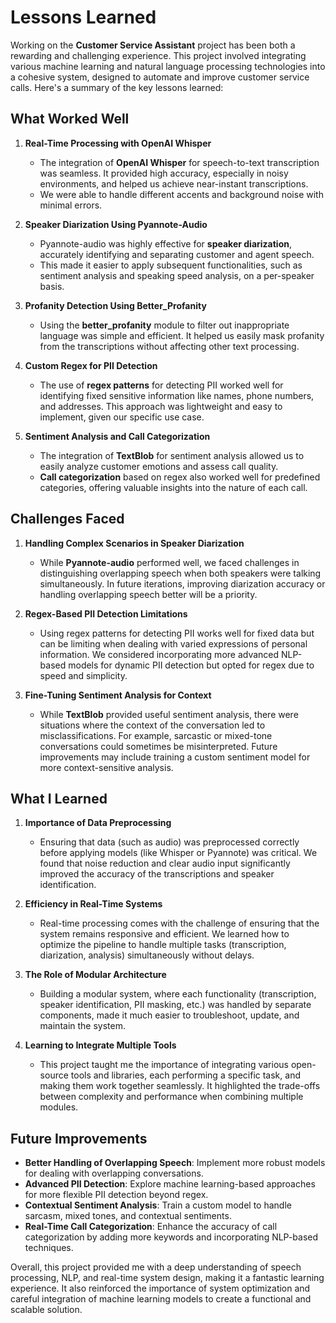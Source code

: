 # Lessons Learned

Working on the **Customer Service Assistant** project has been both a rewarding and challenging experience. This project involved integrating various machine learning and natural language processing technologies into a cohesive system, designed to automate and improve customer service calls. Here's a summary of the key lessons learned:

## What Worked Well

1. **Real-Time Processing with OpenAI Whisper**  
   - The integration of **OpenAI Whisper** for speech-to-text transcription was seamless. It provided high accuracy, especially in noisy environments, and helped us achieve near-instant transcriptions.
   - We were able to handle different accents and background noise with minimal errors.

2. **Speaker Diarization Using Pyannote-Audio**  
   - Pyannote-audio was highly effective for **speaker diarization**, accurately identifying and separating customer and agent speech.
   - This made it easier to apply subsequent functionalities, such as sentiment analysis and speaking speed analysis, on a per-speaker basis.

3. **Profanity Detection Using Better_Profanity**  
   - Using the **better_profanity** module to filter out inappropriate language was simple and efficient. It helped us easily mask profanity from the transcriptions without affecting other text processing.

4. **Custom Regex for PII Detection**  
   - The use of **regex patterns** for detecting PII worked well for identifying fixed sensitive information like names, phone numbers, and addresses. This approach was lightweight and easy to implement, given our specific use case.

5. **Sentiment Analysis and Call Categorization**  
   - The integration of **TextBlob** for sentiment analysis allowed us to easily analyze customer emotions and assess call quality.
   - **Call categorization** based on regex also worked well for predefined categories, offering valuable insights into the nature of each call.

## Challenges Faced

1. **Handling Complex Scenarios in Speaker Diarization**  
   - While **Pyannote-audio** performed well, we faced challenges in distinguishing overlapping speech when both speakers were talking simultaneously. In future iterations, improving diarization accuracy or handling overlapping speech better will be a priority.

2. **Regex-Based PII Detection Limitations**  
   - Using regex patterns for detecting PII works well for fixed data but can be limiting when dealing with varied expressions of personal information. We considered incorporating more advanced NLP-based models for dynamic PII detection but opted for regex due to speed and simplicity.

3. **Fine-Tuning Sentiment Analysis for Context**  
   - While **TextBlob** provided useful sentiment analysis, there were situations where the context of the conversation led to misclassifications. For example, sarcastic or mixed-tone conversations could sometimes be misinterpreted. Future improvements may include training a custom sentiment model for more context-sensitive analysis.

## What I Learned

1. **Importance of Data Preprocessing**  
   - Ensuring that data (such as audio) was preprocessed correctly before applying models (like Whisper or Pyannote) was critical. We found that noise reduction and clear audio input significantly improved the accuracy of the transcriptions and speaker identification.

2. **Efficiency in Real-Time Systems**  
   - Real-time processing comes with the challenge of ensuring that the system remains responsive and efficient. We learned how to optimize the pipeline to handle multiple tasks (transcription, diarization, analysis) simultaneously without delays.

3. **The Role of Modular Architecture**  
   - Building a modular system, where each functionality (transcription, speaker identification, PII masking, etc.) was handled by separate components, made it much easier to troubleshoot, update, and maintain the system.

4. **Learning to Integrate Multiple Tools**  
   - This project taught me the importance of integrating various open-source tools and libraries, each performing a specific task, and making them work together seamlessly. It highlighted the trade-offs between complexity and performance when combining multiple modules.

## Future Improvements

- **Better Handling of Overlapping Speech**: Implement more robust models for dealing with overlapping conversations.
- **Advanced PII Detection**: Explore machine learning-based approaches for more flexible PII detection beyond regex.
- **Contextual Sentiment Analysis**: Train a custom model to handle sarcasm, mixed tones, and contextual sentiments.
- **Real-Time Call Categorization**: Enhance the accuracy of call categorization by adding more keywords and incorporating NLP-based techniques.

Overall, this project provided me with a deep understanding of speech processing, NLP, and real-time system design, making it a fantastic learning experience. It also reinforced the importance of system optimization and careful integration of machine learning models to create a functional and scalable solution.
